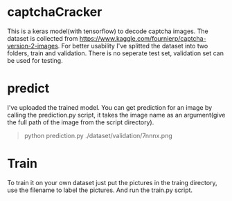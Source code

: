 # captchaCracker
This is a keras model(with tensorflow) to decode captcha images.
The dataset is collected from https://www.kaggle.com/fournierp/captcha-version-2-images. For better usability I've splitted the dataset into two folders, train and validation. There is no seperate test set, validation set can be used for testing.

# predict
I've uploaded the trained model. You can get prediction for an image by calling the prediction.py script, it takes the image name as an argument(give the full path of the image from the script directory).
> python prediction.py ./dataset/validation/7nnnx.png

# Train
To train it on your own dataset just put the pictures in the traing directory, use the filename to label the pictures. And run the train.py script.
